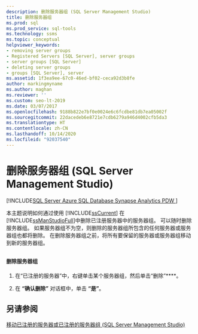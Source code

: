 ```yaml
---
description: 删除服务器组 (SQL Server Management Studio)
title: 删除服务器组
ms.prod: sql
ms.prod_service: sql-tools
ms.technology: ssms
ms.topic: conceptual
helpviewer_keywords:
- removing server groups
- Registered Servers [SQL Server], server groups
- server groups [SQL Server]
- deleting server groups
- groups [SQL Server], server
ms.assetid: 1f3ea9ee-67c0-46ed-bf02-ceca92d3b8fe
author: markingmyname
ms.author: maghan
ms.reviewer: ''
ms.custom: seo-lt-2019
ms.date: 03/07/2017
ms.openlocfilehash: 9188b822e7bf0e0024e6c6fcdbe81db7ea05002f
ms.sourcegitcommit: 22dacedeb6e8721e7cdb6279a946d4002cfb5da3
ms.translationtype: HT
ms.contentlocale: zh-CN
ms.lasthandoff: 10/14/2020
ms.locfileid: "92037540"
---
```

# <a name="remove-a-server-group-sql-server-management-studio"></a>删除服务器组 (SQL Server Management Studio)

[!INCLUDE[SQL Server Azure SQL Database Synapse Analytics PDW ](../../includes/applies-to-version/sql-asdb-asdbmi-asa-pdw.md)]

本主题说明如何通过使用 [!INCLUDE[ssCurrent](../../includes/sscurrent-md.md)] 在 [!INCLUDE[ssManStudioFull](../../includes/ssmanstudiofull-md.md)]中删除已注册服务器中的服务器组。 可以随时删除服务器组。 如果服务器组不为空，则删除的服务器组所包含的任何服务器或服务器组也都将删除。 在删除服务器组之前，将所有要保留的服务器或服务器组移动到新的服务器组。  
  
##  <a name="SSMSProcedure"></a>  
  
#### <a name="to-remove-a-server-group"></a>删除服务器组  
  
1.  在“已注册的服务器”中，右键单击某个服务器组，然后单击“删除”****。  
  
2.  在 **“确认删除”** 对话框中，单击 **“是”**。  
  
## <a name="see-also"></a>另请参阅  
 [移动已注册的服务器或已注册的服务器组 (SQL Server Management Studio)](./move-a-registered-server-or-registered-server-group.md)  
  

